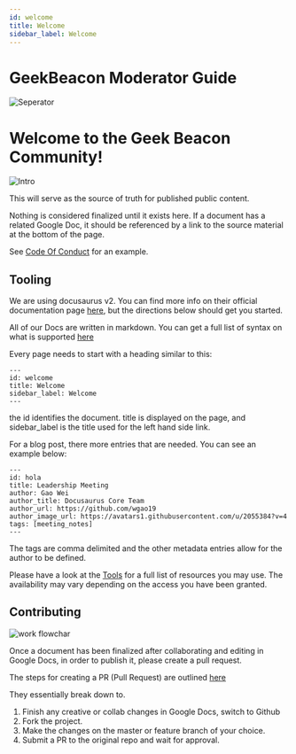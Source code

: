 ```yaml
---
id: welcome
title: Welcome
sidebar_label: Welcome
---
```

# GeekBeacon Moderator Guide


![Seperator](/img/shared/separators.png)


# Welcome to the Geek Beacon Community!


![Intro](/img/intro/docs-flowchart.png)


This will serve as the source of truth for published public content.

Nothing is considered finalized until it exists here. If a document has a related Google Doc, it should be referenced by a link to the source material at the bottom of the page.

See [Code Of Conduct](/docs/community/code_of_conduct) for an example.


## **Tooling**

We are using docusaurus v2. You can find more info on their official documentation page [here](https://v2.docusaurus.io/docs/presets), but the directions below should get you started.

All of our Docs are written in markdown. You can get a full list of syntax on what is supported [here](https://www.markdownguide.org/basic-syntax/)

Every page needs to start with a heading similar to this:

```
---
id: welcome
title: Welcome
sidebar_label: Welcome
---
```

the id identifies the document.  title is displayed on the page, and sidebar_label is the title used for the left hand side link.

For a blog post, there more entries that are needed.  You can see an example below:

```
---
id: hola
title: Leadership Meeting
author: Gao Wei
author_title: Docusaurus Core Team
author_url: https://github.com/wgao19
author_image_url: https://avatars1.githubusercontent.com/u/2055384?v=4
tags: [meeting_notes]
---
```

The tags are comma delimited and the other metadata entries allow for the author to be defined. 


Please have a look at the [Tools](/docs/intro/tools) for a full list of resources you may use. The availability may vary depending on the access you have been granted.

## **Contributing**


![work flowchar](/img/intro/work-flowchart.png)


Once a document has been finalized after collaborating and editing in Google Docs, in order to publish it, please create a pull request.

The steps for creating a PR (Pull Request) are outlined [here](https://help.github.com/en/github/collaborating-with-issues-and-pull-requests/creating-a-pull-request)

They essentially break down to.


1. Finish any creative or collab changes in Google Docs, switch to Github
2. Fork the project.
3. Make the changes on the master or feature branch of your choice.
4. Submit a PR to the original repo and wait for approval.
